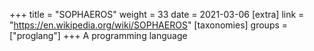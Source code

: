 +++
title = "SOPHAEROS"
weight = 33
date = 2021-03-06
[extra]
link = "https://en.wikipedia.org/wiki/SOPHAEROS"
[taxonomies]
groups = ["proglang"]
+++
A programming language


